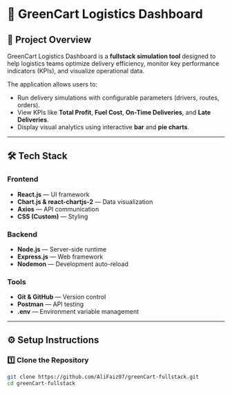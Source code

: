# 🌱 GreenCart Logistics Dashboard

## 📌 Project Overview
GreenCart Logistics Dashboard is a **fullstack simulation tool** designed to help logistics teams optimize delivery efficiency, monitor key performance indicators (KPIs), and visualize operational data.  

The application allows users to:
- Run delivery simulations with configurable parameters (drivers, routes, orders).
- View KPIs like **Total Profit**, **Fuel Cost**, **On-Time Deliveries**, and **Late Deliveries**.
- Display visual analytics using interactive **bar** and **pie charts**.

---

## 🛠 Tech Stack

### **Frontend**
- **React.js** — UI framework
- **Chart.js & react-chartjs-2** — Data visualization
- **Axios** — API communication
- **CSS (Custom)** — Styling

### **Backend**
- **Node.js** — Server-side runtime
- **Express.js** — Web framework
- **Nodemon** — Development auto-reload

### **Tools**
- **Git & GitHub** — Version control
- **Postman** — API testing
- **.env** — Environment variable management

---

## ⚙️ Setup Instructions

### **1️⃣ Clone the Repository**
```bash
git clone https://github.com/AliFaiz07/greenCart-fullstack.git
cd greenCart-fullstack
